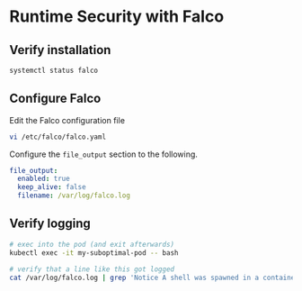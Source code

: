 # Runtime Security with Falco

## Verify installation

```bash
systemctl status falco
```

## Configure Falco

Edit the Falco configuration file

```bash
vi /etc/falco/falco.yaml
```

Configure the `file_output` section to the following.

```yaml
file_output:
  enabled: true
  keep_alive: false
  filename: /var/log/falco.log
```

## Verify logging

```bash
# exec into the pod (and exit afterwards)
kubectl exec -it my-suboptimal-pod -- bash

# verify that a line like this got logged
cat /var/log/falco.log | grep 'Notice A shell was spawned in a container with an attached terminal'
```
